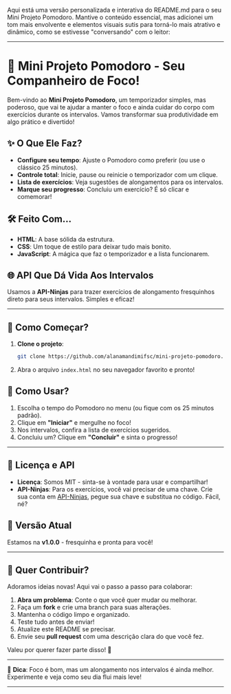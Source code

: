 Aqui está uma versão personalizada e interativa do README.md para o seu Mini Projeto Pomodoro. Mantive o conteúdo essencial, mas adicionei um tom mais envolvente e elementos visuais sutis para torná-lo mais atrativo e dinâmico, como se estivesse "conversando" com o leitor:

---

# 🍅 Mini Projeto Pomodoro - Seu Companheiro de Foco!

Bem-vindo ao **Mini Projeto Pomodoro**, um temporizador simples, mas poderoso, que vai te ajudar a manter o foco e ainda cuidar do corpo com exercícios durante os intervalos. Vamos transformar sua produtividade em algo prático e divertido!

## ✨ O Que Ele Faz?

- **Configure seu tempo**: Ajuste o Pomodoro como preferir (ou use o clássico 25 minutos).
- **Controle total**: Inicie, pause ou reinicie o temporizador com um clique.
- **Lista de exercícios**: Veja sugestões de alongamentos para os intervalos.
- **Marque seu progresso**: Concluiu um exercício? É só clicar e comemorar!

## 🛠️ Feito Com...

- **HTML**: A base sólida da estrutura.
- **CSS**: Um toque de estilo para deixar tudo mais bonito.
- **JavaScript**: A mágica que faz o temporizador e a lista funcionarem.

## 🌐 API Que Dá Vida Aos Intervalos

Usamos a **API-Ninjas** para trazer exercícios de alongamento fresquinhos direto para seus intervalos. Simples e eficaz!

---

## 🚀 Como Começar?

1. **Clone o projeto**:  
   ```bash
   git clone https://github.com/alanamandimifsc/mini-projeto-pomodoro.git
   ```
2. Abra o arquivo `index.html` no seu navegador favorito e pronto!

## 🎯 Como Usar?

1. Escolha o tempo do Pomodoro no menu (ou fique com os 25 minutos padrão).
2. Clique em **"Iniciar"** e mergulhe no foco!
3. Nos intervalos, confira a lista de exercícios sugeridos.
4. Concluiu um? Clique em **"Concluir"** e sinta o progresso!

---

## 🔑 Licença e API

- **Licença**: Somos MIT - sinta-se à vontade para usar e compartilhar!
- **API-Ninjas**: Para os exercícios, você vai precisar de uma chave. Crie sua conta em [API-Ninjas](https://api-ninjas.com/), pegue sua chave e substitua no código. Fácil, né?

## 📌 Versão Atual

Estamos na **v1.0.0** - fresquinha e pronta para você!

---

## 🤝 Quer Contribuir?

Adoramos ideias novas! Aqui vai o passo a passo para colaborar:

1. **Abra um problema**: Conte o que você quer mudar ou melhorar.
2. Faça um **fork** e crie uma branch para suas alterações.
3. Mantenha o código limpo e organizado.
4. Teste tudo antes de enviar!
5. Atualize este README se precisar.
6. Envie seu **pull request** com uma descrição clara do que você fez.

Valeu por querer fazer parte disso! 🚀

---

🍅 **Dica**: Foco é bom, mas um alongamento nos intervalos é ainda melhor. Experimente e veja como seu dia flui mais leve!

--- 

